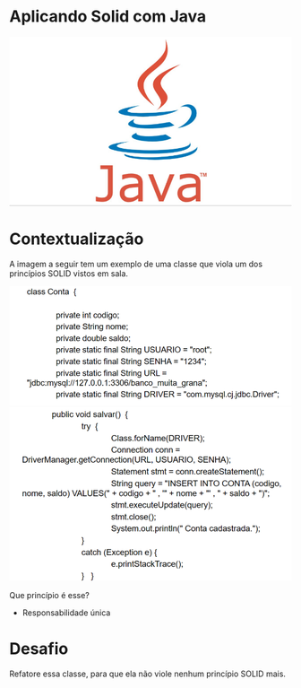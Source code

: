 # Aplicando Solid com Java

![img.png](Images/java.png)

# Contextualização
A imagem a seguir tem um exemplo de uma classe que viola um dos princípios SOLID vistos em sala.

![img.png](Images/img.png)
![img_1.png](Images/img_1.png)

Que princípio é esse?
- Responsabilidade única

# Desafio
Refatore essa classe, para que ela não viole nenhum princípio SOLID mais.
